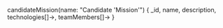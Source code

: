 candidateMission(name: "Candidate 'Mission'") {
\_id,
name,
description,
technologies[]->,
teamMembers[]->
}